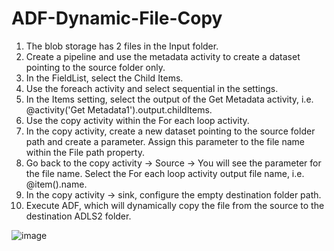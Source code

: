 # ADF-Dynamic-File-Copy
1. The blob storage has 2 files in the Input folder.
2. Create a pipeline and use the metadata activity to create a dataset pointing to the source folder only.
3. In the FieldList, select the Child Items.
4. Use the foreach activity and select sequential in the settings.
5. In the Items setting, select the output of the Get Metadata activity, i.e. @activity('Get Metadata1').output.childItems.
6. Use the copy activity within the For each loop activity.
7. In the copy activity, create a new dataset pointing to the source folder path and create a parameter. Assign this parameter to the file name within the File path property.
8. Go back to the copy activity → Source → You will see the parameter for the file name. Select the For each loop activity output file name, i.e. @item().name.
9. In the copy activity → sink, configure the empty destination folder path.
10. Execute ADF, which will dynamically copy the file from the source to the destination ADLS2 folder.

![image](https://user-images.githubusercontent.com/96594057/235419719-c70891a6-3bef-4eeb-9f0d-96b00ee767a7.png)

